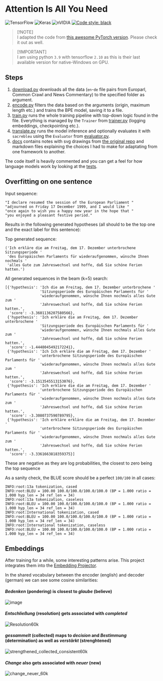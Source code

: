 # Attention Is All You Need

![TensorFlow](https://img.shields.io/badge/TensorFlow-%23FF6F00.svg?style=for-the-badge&logo=TensorFlow&logoColor=white)  ![Keras](https://img.shields.io/badge/Keras-%23D00000.svg?style=for-the-badge&logo=Keras&logoColor=white)  ![nVIDIA](https://img.shields.io/badge/nVIDIA-%2376B900.svg?style=for-the-badge&logo=nVIDIA&logoColor=white) [![Code style: black](https://img.shields.io/badge/code%20style-black-000000.svg)](https://github.com/psf/black)


> [!NOTE]\
> I adapted the code from [this awesome PyTorch version](https://github.com/sgrvinod/a-PyTorch-Tutorial-to-Machine-Translation/tree/master). Please check it out as well.

> [!IMPORTANT]\
> I am using python `3.9` with tensorflow `2.10` as this is their last available version for native-Windows on GPU.

## Steps
 1. [download.py](https://github.com/AndreiMoraru123/Neural-Machine-Translation/blob/main/download.py) downloads all the data (`en`-`de` file pairs from Europarl, Common Crawl and News Commentary) to the specified folder as argument.
 2. [encode.py](https://github.com/AndreiMoraru123/Neural-Machine-Translation/blob/main/encode.py) filters the data based on the arguments (origin, maximum length etc.) and trains the BPE model, saving it to a file.
 3. [train.py](https://github.com/AndreiMoraru123/Neural-Machine-Translation/blob/main/train.py) runs the whole training pipeline with top-down logic found in the file. Everything is managed by  the `Trainer` from [trainer.py](https://github.com/AndreiMoraru123/Neural-Machine-Translation/blob/main/trainer.py) (logging embeddings, checkpointing etc.).
 4. [translate.py](https://github.com/AndreiMoraru123/Neural-Machine-Translation/blob/main/translate.py) runs the model inference and optionally evaluates it with `sacrebleu` using the `Evaluator` from [evaluator.py](https://github.com/AndreiMoraru123/Neural-Machine-Translation/blob/main/evaluator.py).
 5. [docs](https://github.com/AndreiMoraru123/Neural-Machine-Translation/tree/main/docs) contains notes with svg drawings from [the original repo](https://github.com/sgrvinod/a-PyTorch-Tutorial-to-Machine-Translation/tree/master) and markdown files explaining the choices I had to make for adaptating from one framework to another.

The code itself is heavily commented and you can get a feel for how language models work by looking at the [tests](https://github.com/AndreiMoraru123/Neural-Machine-Translation/tree/main/test).

## Overfitting on one sentence

Input sequence:

```
"I declare resumed the session of the European Parliament "
"adjourned on Friday 17 December 1999, and I would like "
"once again to wish you a happy new year in the hope that "
"you enjoyed a pleasant festive period."
```

Results in the following generated hypotheses (all should to be the top one and the exact label for this sentence):

Top generated sequence:
```
('Ich erkläre die am Freitag, dem 17. Dezember unterbrochene Sitzungsperiode '
 'des Europäischen Parlaments für wiederaufgenommen, wünsche Ihnen nochmals '
 'alles Gute zum Jahreswechsel und hoffe, daß Sie schöne Ferien hatten.')
```
All generated sequences in the beam (k=5) search:
```
[{'hypothesis': 'Ich die am Freitag, dem 17. Dezember unterbrochene '
                'Sitzungsperiode des Europäischen Parlaments für '
                'wiederaufgenommen, wünsche Ihnen nochmals alles Gute zum '
                'Jahreswechsel und hoffe, daß Sie schöne Ferien hatten.',
  'score': -3.3601136207580566},
 {'hypothesis': 'Ich erkläre die am Freitag, dem 17. Dezember unterbrochene '
                'Sitzungsperiode des Europäischen Parlaments für '
                'wiederaufgenommen, wünsche Ihnen nochmals alles Gute zum '
                'Jahreswechsel und hoffe, daß Sie schöne Ferien hatten.',
  'score': -1.4448045492172241},
 {'hypothesis': 'Ich Ich erkläre die am Freitag, dem 17. Dezember '
                'unterbrochene Sitzungsperiode des Europäischen Parlaments für '
                'wiederaufgenommen, wünsche Ihnen nochmals alles Gute zum '
                'Jahreswechsel und hoffe, daß Sie schöne Ferien hatten.',
  'score': -3.1513545513153076},
 {'hypothesis': 'Ich erkläre die die am Freitag, dem 17. Dezember '
                'unterbrochene Sitzungsperiode des Europäischen Parlaments für '
                'wiederaufgenommen, wünsche Ihnen nochmals alles Gute zum '
                'Jahreswechsel und hoffe, daß Sie schöne Ferien hatten.',
  'score': -3.3080737590789795},
 {'hypothesis': 'Ich erkläre erkläre die am Freitag, dem 17. Dezember '
                'unterbrochene Sitzungsperiode des Europäischen Parlaments für '
                'wiederaufgenommen, wünsche Ihnen nochmals alles Gute zum '
                'Jahreswechsel und hoffe, daß Sie schöne Ferien hatten.',
  'score': -3.3361663818359375}]
```

These are negative as they are log probabilities, the closest to zero being the top sequence

As a sanity check, the BLUE score should be a perfect `100/100` in all cases:

```
INFO:root:13a tokenization, cased
INFO:root:BLEU = 100.00 100.0/100.0/100.0/100.0 (BP = 1.000 ratio = 1.000 hyp_len = 34 ref_len = 34)
INFO:root:13a tokenization, caseless
INFO:root:BLEU = 100.00 100.0/100.0/100.0/100.0 (BP = 1.000 ratio = 1.000 hyp_len = 34 ref_len = 34)
INFO:root:International tokenization, cased
INFO:root:BLEU = 100.00 100.0/100.0/100.0/100.0 (BP = 1.000 ratio = 1.000 hyp_len = 34 ref_len = 34)
INFO:root:International tokenization, caseless
INFO:root:BLEU = 100.00 100.0/100.0/100.0/100.0 (BP = 1.000 ratio = 1.000 hyp_len = 34 ref_len = 34)
```

## Embeddings

After training for a while, some interesting patterns arise. This project integrates them into the [Embedding Projector](https://www.tensorflow.org/tensorboard/tensorboard_projector_plugin).

In the shared vocabulary between the encoder (english) and decoder (german) we can see some cosine similarities:

#### *Bedenken* (pondering) is closest to *glaube* (believe)
![image](https://github.com/AndreiMoraru123/Neural-Machine-Translation/assets/81184255/5de08f03-271c-498b-9ad8-5b49273e0a97)

#### *Entschließung* (resolution) gets associated with *completed* 

![Resolution60k](https://github.com/AndreiMoraru123/machine-translation/assets/81184255/2839ae4e-1cfd-4ca0-a160-fd1fd5abf948)

#### *gessammelt* (collected) maps to *decision* and *Bestimmung* (determination) as well as *verstärkt* (strenghtened)

![strengthened_collected_consistent60k](https://github.com/AndreiMoraru123/machine-translation/assets/81184255/4c0743d5-3acd-4e95-a208-8f66e04d80ff)

#### *Change* also gets associated with *neuer* (new)

![change_neuer_60k](https://github.com/AndreiMoraru123/machine-translation/assets/81184255/7e4320a6-e543-4fc1-bccd-ad08683b38ae)
